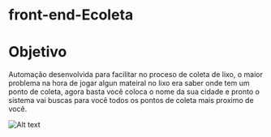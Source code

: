 # front-end-Ecoleta

# Objetivo

Automação desenvolvida para facilitar no proceso de coleta de lixo, o maior problema na hora de jogar algun mateiral no lixo era saber onde tem um ponto de coleta, agora basta você coloca o nome da sua cidade e pronto o sistema vai buscas para você todos os pontos de coleta mais proximo de você.

![Alt text](https://assets/logo.svg "Optional Title")
